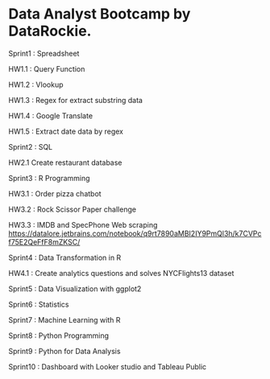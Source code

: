 # Data Analyst Bootcamp by DataRockie.

Sprint1 : Spreadsheet

  HW1.1 : Query Function
  
  HW1.2 : Vlookup
  
  HW1.3 : Regex for extract substring data
  
  HW1.4 : Google Translate
  
  HW1.5 : Extract date data by regex
  
Sprint2 : SQL

  HW2.1 Create restaurant database 
  
Sprint3 : R Programming

  HW3.1 : Order pizza chatbot
  
  HW3.2 : Rock Scissor Paper challenge
  
  HW3.3 : IMDB and SpecPhone Web scraping https://datalore.jetbrains.com/notebook/q9rt7890aMBI2IY9PmQl3h/k7CVPcf75E2QeFfF8mZKSC/
  
Sprint4 : Data Transformation in R

  HW4.1 : Create analytics questions and solves NYCFlights13 dataset 
  
Sprint5 : Data Visualization with ggplot2

Sprint6 : Statistics

Sprint7 : Machine Learning with R 

Sprint8 : Python Programming

Sprint9 : Python for Data Analysis

Sprint10 : Dashboard with Looker studio and Tableau Public
